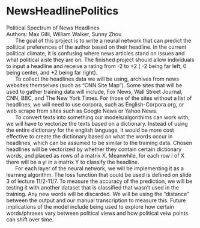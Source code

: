 # NewsHeadlinePolitics
Political Spectrum of News Headlines<br />
Authors: Max Gilli, William Walker, Sunny Zhou<br />
&nbsp;&nbsp;&nbsp;&nbsp;&nbsp;&nbsp;The goal of this project is to write a neural network that can predict the political preferences of the author based on their headline. In the current political climate, it is confusing where news articles stand on issues and what political aisle they are on. The finished project should allow individuals to input a headline and receive a rating from -2 to +2 ( -2 being far left, 0 being center, and +2 being far right).<br />
&nbsp;&nbsp;&nbsp;&nbsp;&nbsp;&nbsp;To collect the headlines data we will be using, archives from news websites themselves (such as “CNN Site Map”). Some sites that will be used to gather training data will include,  Fox News, Wall Street Journal, CNN, BBC, and The New York Times. For those of the sites without a list of headlines, we will need to use corpora, such as English-Corpora.org, or web scrape from sites such as Google News or Yahoo News.<br />
&nbsp;&nbsp;&nbsp;&nbsp;&nbsp;&nbsp;To convert texts into something our models/algorithims can work with, we will have to vectorize the texts based on a dictionary. Instead of using the entire dictionary for the english language, it would be more cost effective to create the dictionary based on what the words occur in headlines, which can be assumed to be similar to the training data. Chosen headlines will be vectorized by whether they contain certain dictionary words, and placed as rows of a matrix X. Meanwhile, for each row i of X there will be a yi in a matrix Y to classify the headline. <br />
&nbsp;&nbsp;&nbsp;&nbsp;&nbsp;&nbsp;For each layer of the neural network, we will be implementing it as a learning algorithm. The loss function that could be used is defined on slide 3 of lecture 11/2-11/7. To measure the accuracy of the prediction, we will be testing it with another dataset that is classified that wasn’t used in the training. Any new words will be discarded. We will be using the “distance” between the output and our manual transcription to measure this. Future implications of the model include being used to explore how certain words/phrases vary between political views and how political veiw points can shift over time.<br />
